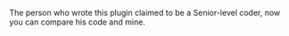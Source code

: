 The person who wrote this plugin claimed to be a Senior-level coder, now you can compare his code and mine.
